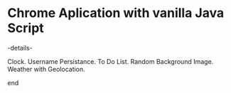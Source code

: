 # Chrome Aplication with vanilla Java Script

-details-

Clock.
Username Persistance.
To Do List.
Random Background Image.
Weather with Geolocation.

end
